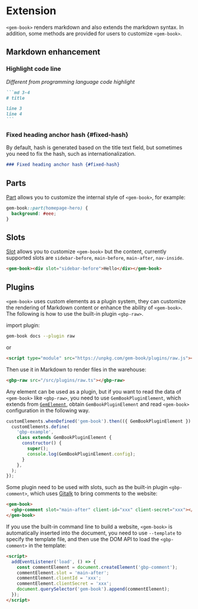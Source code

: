 # Extension

`<gem-book>` renders markdown and also extends the markdown syntax. In addition, some methods are provided for users to customize `<gem-book>`.

## Markdown enhancement

### Highlight code line

_Different from programming language code highlight_

````md 4-5
```md 3-4
# title

line 3
line 4
```
````

### Fixed heading anchor hash {#fixed-hash}

By default, hash is generated based on the title text field, but sometimes you need to fix the hash, such as internationalization.

```md
### Fixed heading anchor hash {#fixed-hash}
```

## Parts

[Part](https://developer.mozilla.org/en-US/docs/Web/HTML/Global_attributes/part) allows you to customize the internal style of `<gem-book>`, for example:

```css
gem-book::part(homepage-hero) {
  background: #eee;
}
```

## Slots

[Slot](https://developer.mozilla.org/en-US/docs/Web/HTML/Global_attributes/slot) allows you to customize `<gem-book>` but the content, currently supported slots are `sidebar-before`, `main-before`, `main-after`, `nav-inside`.

```html
<gem-book><div slot="sidebar-before">Hello</div></gem-book>
```

## Plugins

`<gem-book>` uses custom elements as a plugin system, they can customize the rendering of Markdown content or enhance the ability of `<gem-book>`. The following is how to use the built-in plugin `<gbp-raw>`.

import plugin:

```bash
gem-book docs --plugin raw
```

or

```html
<script type="module" src="https://unpkg.com/gem-book/plugins/raw.js"></script>
```

Then use it in Markdown to render files in the warehouse:

```md
<gbp-raw src="/src/plugins/raw.ts"></gbp-raw>
```

Any element can be used as a plugin, but if you want to read the data of `<gem-book>` like `<gbp-raw>`, you need to use `GemBookPluginElement`, which extends from [`GemElement`](https://gem.js.org/api/), obtain `GemBookPluginElement` and read `<gem-book>` configuration in the following way.

```js
customElements.whenDefined('gem-book').then(({ GemBookPluginElement }) => {
  customElements.define(
    'gbp-example',
    class extends GemBookPluginElement {
      constructor() {
        super();
        console.log(GemBookPluginElement.config);
      }
    },
  );
});
```

Some plugin need to be used with slots, such as the built-in plugin `<gbp-comment>`, which uses [Gitalk](https://github.com/gitalk/gitalk) to bring comments to the website:

```html
<gem-book>
  <gbp-comment slot="main-after" client-id="xxx" client-secret="xxx"></gbp-comment>
</gem-book>
```

If you use the built-in command line to build a website, `<gem-book>` is automatically inserted into the document, you need to use `--template` to specify the template file, and then use the DOM API to load the `<gbp-comment>` in the template:

```html
<script>
  addEventListener('load', () => {
    const commentElement = document.createElement('gbp-comment');
    commentElement.slot = 'main-after';
    commentElement.clientId = 'xxx';
    commentElement.clientSecret = 'xxx';
    document.querySelector('gem-book').append(commentElement);
  });
</script>
```
